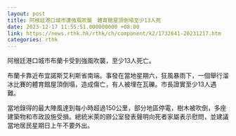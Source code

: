 ```yaml
---
layout: post
title: 阿根廷港口城市遭強風吹襲　體育館屋頂倒塌至少13人死
date: 2023-12-17 11:55:51.000000000 +08:00
link: https://news.rthk.hk/rthk/ch/component/k2/1732641-20231217.htm
categories: rthk
---
```


阿根廷港口城市布蘭卡受到強風吹襲，至少13人死亡。

布蘭卡靠近布宜諾斯艾利斯省南端。事發在當地星期六，狂風暴雨下，一個舉行溜冰比賽的體育館屋頂倒塌，造成傷亡，有人被埋在瓦礫。市長證實至少13人遇難。

當地錄得的最大陣風達到每小時超過150公里，部分地區停電，樹木被吹倒，多座建築物和市政設施受損。總統米萊的辧公室發表聲明向死者家屬表示慰問，並建議當地居民星期日上午不要外出。

